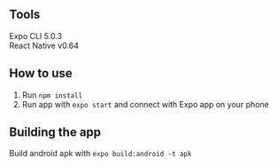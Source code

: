 ## Tools
Expo CLI 5.0.3  
React Native v0.64

## How to use
1. Run `npm install`  
2. Run app with `expo start` and connect with Expo app on your phone

## Building the app
Build android apk with `expo build:android -t apk`